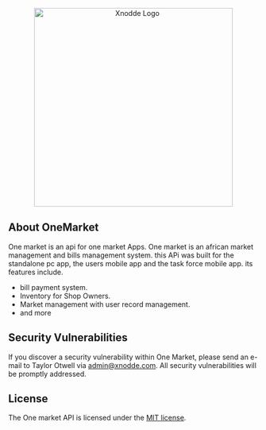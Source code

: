 <p align="center"><a href="https://xnodde.com" target="_blank"><img src="https://raw.githubusercontent.com/laravel/art/master/logo-lockup/5%20SVG/2%20CMYK/1%20Full%20Color/laravel-logolockup-cmyk-red.svg" width="400" alt="Xnodde Logo"></a></p>



## About OneMarket

One market is an api for one market Apps. One market is an african market management and bills management system. this APi was built for the standalone pc app, the users mobile app and the task force mobile app.
its features include.

- bill payment system.
- Inventory for Shop Owners.
- Market management with user record management.
- and more


## Security Vulnerabilities

If you discover a security vulnerability within One Market, please send an e-mail to Taylor Otwell via [admin@xnodde.com](mailto:admin@xnodde.com). All security vulnerabilities will be promptly addressed.

## License

The One market API is licensed under the [MIT license](https://opensource.org/licenses/MIT).
